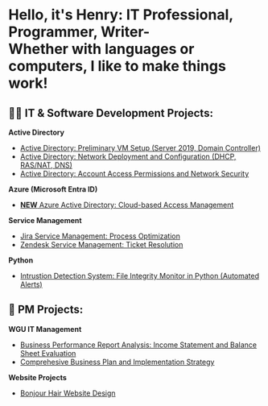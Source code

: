 <h1><h1>Hello, it's Henry: IT Professional, Programmer, Writer-<br/>
Whether with languages or computers, I like to make things work!</br></h1>

<h2>👨‍💻 IT & Software Development Projects:</h2>

<b>Active Directory</b>
- [Active Directory: Preliminary VM Setup (Server 2019, Domain Controller)](https://github.com/henrykim-projects/activedirectory_setup)
- [Active Directory: Network Deployment and Configuration (DHCP, RAS/NAT, DNS)](https://github.com/henrykim-projects/activedirectory_config)
- [Active Directory: Account Access Permissions and Network Security]()

<b>Azure (Microsoft Entra ID)</b>
- [**NEW** Azure Active Directory: Cloud-based Access Management]()


<b>Service Management</b>
- [Jira Service Management: Process Optimization](https://github.com/henrykim-projects/zendesk_sampleticket.git)
- [Zendesk Service Management: Ticket Resolution](https://github.com/henrykim-projects/zendesk_sampleticket.git)


<b>Python</b>
- [Intrustion Detection System: File Integrity Monitor in Python (Automated Alerts)](https://github.com/henrykim-projects/file_integrity_monitor.git)

<h2>📅 PM Projects:</h2>

<b>WGU IT Management</b>
  - [Business Performance Report Analysis: Income Statement and Balance Sheet Evaluation](https://github.com/henrykim-projects/d361_hskim.git)
  - [Comprehesive Business Plan and Implementation Strategy](https://github.com/henrykim-projects/qft_capstone_hskim.git)

<b>Website Projects</b>
  - [Bonjour Hair Website Design]()




